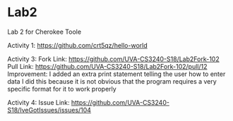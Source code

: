 # Lab2
Lab 2 for Cherokee Toole

Activity 1: https://github.com/crt5qz/hello-world

Activity 3: Fork Link: https://github.com/UVA-CS3240-S18/Lab2Fork-102
            Pull Link: https://github.com/UVA-CS3240-S18/Lab2Fork-102/pull/12
            Improvement: I added an extra print statement telling the user how to enter data
                         I did this because it is not obvious that the program requires a very specific
                         format for it to work properly
                         
Activity 4: Issue Link: https://github.com/UVA-CS3240-S18/IveGotIssues/issues/104

